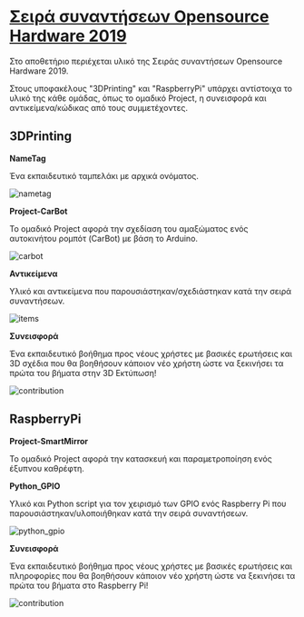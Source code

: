 # [Σειρά συναντήσεων Opensource Hardware 2019](https://www.greeklug.gr/el/activities/news/355-greeklug-20190217-fosh)

Στο αποθετήριο περιέχεται υλικό της Σειράς συναντήσεων Opensource Hardware 2019.

Στους υποφακέλους "3DPrinting" και "RaspberryPi" υπάρχει αντίστοιχα το υλικό της κάθε ομάδας, όπως το ομαδικό Project, η συνεισφορά και αντικείμενα/κώδικας από τους συμμετέχοντες.

## 3DPrinting

**NameTag**

Ένα εκπαιδευτικό ταμπελάκι με αρχικά ονόματος.

![nametag](https://edu.greeklug.gr/data/fosh_2019/3dprinting_nametag.jpg)

**Project-CarBot**

Το ομαδικό Project αφορά την σχεδίαση του αμαξώματος ενός αυτοκινήτου ρομπότ (CarBot) με βάση το Arduino.

![carbot](https://edu.greeklug.gr/data/fosh_2019/3dprinting_carbot.jpg)

**Αντικείμενα**

Υλικό και αντικείμενα που παρουσιάστηκαν/σχεδιάστηκαν κατά την σειρά συναντήσεων.

![items](https://edu.greeklug.gr/data/fosh_2019/3dprinting_items.jpg)

**Συνεισφορά**

Ένα εκπαιδευτικό βοήθημα προς νέους χρήστες με βασικές ερωτήσεις και 3D σχέδια που θα βοηθήσουν κάποιον νέο χρήστη ώστε να ξεκινήσει τα πρώτα του βήματα στην 3D Εκτύπωση!

![contribution](https://edu.greeklug.gr/data/fosh_2019/3dprinting_contribution.jpg)


## RaspberryPi

**Project-SmartMirror**

Το ομαδικό Project αφορά την κατασκευή και παραμετροποίηση ενός έξυπνου καθρέφτη.

**Python_GPIO**

Υλικό και Python script για τον χειρισμό των GPIO ενός Raspberry Pi που παρουσιάστηκαν/υλοποιήθηκαν κατά την σειρά συναντήσεων.

![python_gpio](https://edu.greeklug.gr/data/fosh_2019/raspberrypi_python_gpio.jpg)

**Συνεισφορά**

Ένα εκπαιδευτικό βοήθημα προς νέους χρήστες με βασικές ερωτήσεις και πληροφορίες που θα βοηθήσουν κάποιον νέο χρήστη ώστε να ξεκινήσει τα πρώτα του βήματα στο Raspberry Pi!

![contribution](https://edu.greeklug.gr/data/fosh_2019/raspberrypi_contribution.jpg)

